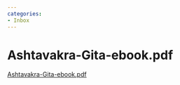 ```yaml
---
categories:
- Inbox
---
```

# Ashtavakra-Gita-ebook.pdf

[Ashtavakra-Gita-ebook.pdf](../files/91ea717d-7d9f-41c5-b8bc-ea829f3a0948.pdf)